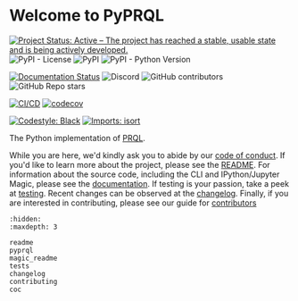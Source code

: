 # Welcome to PyPRQL

[![Project Status: Active – The project has reached a stable, usable state and is being actively developed.](https://www.repostatus.org/badges/latest/active.svg)](https://www.repostatus.org/#active)
![PyPI - License](https://img.shields.io/pypi/l/pyprql)
![PyPI](https://img.shields.io/pypi/v/pyprql)
![PyPI - Python Version](https://img.shields.io/pypi/pyversions/pyprql)

[![Documentation Status](https://readthedocs.org/projects/pyprql/badge/?version=latest)](https://pyprql.readthedocs.io/en/latest/?badge=latest)
![Discord](https://img.shields.io/discord/936728116712316989)
![GitHub contributors](https://img.shields.io/github/contributors/prql/pyprql)
![GitHub Repo stars](https://img.shields.io/github/stars/prql/pyprql)

[![CI/CD](https://github.com/prql/PyPrql/actions/workflows/cicd.yaml/badge.svg?branch=main)](https://github.com/prql/PyPrql/actions/workflows/cicd.yaml)
[![codecov](https://codecov.io/gh/prql/PyPrql/branch/main/graph/badge.svg?token=C6J2UI7FR5)](https://codecov.io/gh/prql/PyPrql)

[![Codestyle: Black](https://img.shields.io/badge/code%20style-black-000000.svg)](https://github.com/psf/black)
[![Imports: isort](https://img.shields.io/badge/%20imports-isort-%231674b1?style=flat&labelColor=ef8336)](https://pycqa.github.io/isort/)

The Python implementation of [PRQL][prql].

While you are here,
we'd kindly ask you to abide by our [code of conduct](./coc.md).
If you'd like to learn more about the project,
please see the [README](./readme.md).
For information about the source code,
including the CLI and IPython/Jupyter Magic,
please see the [documentation](./pyprql.md).
If testing is your passion,
take a peek at [testing](./tests.md).
Recent changes can be observed at the [changelog](./changelog.md).
Finally,
if you are interested in contributing,
please see our guide for [contributors](./contributing.md)

[prql]: https://github.com/prql/prql

```{toctree}
:hidden:
:maxdepth: 3

readme
pyprql
magic_readme
tests
changelog
contributing
coc
```

